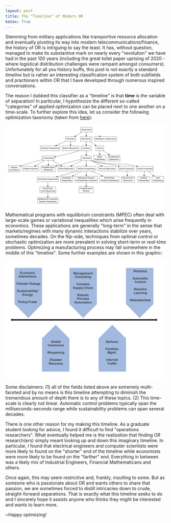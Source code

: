 ```yaml
---
layout: post
title: The "Timeline" of Modern OR
katex: True
---
```


Stemming from military applications like transportive resource allocation and eventually pivoting its way into modern telecommunications/finance, the history of OR is intriguing to say the least. It has, without question, managed to make its substantive mark on nearly every "revolution" we have had in the past 100 years (including the great toilet paper uprising of 2020 - where logistical distribution challenges were rampant amongst consumers). Unfortunately for all you history buffs, this post is not exactly a standard *timeline* but is rather an interesting classification system of both subfields and practioners within OR that I have developed through numerous inspired conversations.

The reason I dubbed this classifier as a "timeline" is that **time** is the variable of separation! In particular, I hypothesize the different so-called "categories" of applied optimization can be placed next to one another on a time-scale. To further explore this idea, let us consider the following optimization taxonomy (taken from [here](https://neos-guide.org/content/optimization-taxonomy)):

![alt text](/images/Taxonomy.png)

Mathematical programs with equilibrium constraints (MPEC) often deal with large-scale games or variational inequalities which arise frequently in economics. These applications are generally "long-term" in the sense that markets/regimes with many dynamic interactions stabilize over years, sometimes decades. On the flip-side, techniques from optimal control or stochastic optimization are more prevalent in solving short-term or *real-time* problems. Optimizing a manufacturing process may fall somewhere in the middle of this "timeline". Some further examples are shown in this graphic:

![alt text](/images/Timeline2.png)

Some disclaimers: (1) all of the fields listed above are extremely multi-faceted and by no means is this timeline attempting to diminish the tremendous amount of depth there is to any of these topics. (2) This time-scale is clearly not linear. Automatic control problems typically span the milliseconds-seconds range while sustainability problems can span several decades.

There is one other reason for my making this timeline. As a graduate student looking for advice, I found it difficult to find "operations researchers". What eventually helped me is the realization that finding OR research(ers) simply meant looking up and down this imaginary timeline. In particular, I found that electrical engineers and computer scientists were more likely to found on the "shorter" end of the timeline while economists were more likely to be found on the "farther" end. Everything in between was a likely mix of Industrial Engineers, Financial Mathematicans and others.

Once again, this may seem restrictive and, frankly, insulting to some. But as someone who is passionate about OR and wants others to share that passion, we are sometimes forced to distill intricacies down to crude, straight-forward separations. That is exactly what this timeline seeks to do and I sincerely hope it assists anyone who thinks they might be interested and wants to learn more.

~Happy optimizing!
